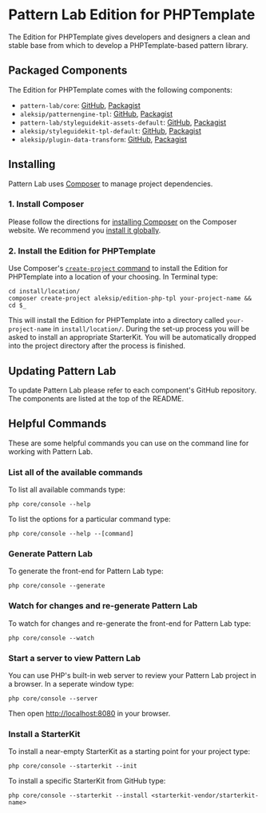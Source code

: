 # Pattern Lab Edition for PHPTemplate

The Edition for PHPTemplate gives developers and designers a clean and stable base from which to develop a PHPTemplate-based pattern library.


## Packaged Components

The Edition for PHPTemplate comes with the following components:

* `pattern-lab/core`: [GitHub](https://github.com/pattern-lab/patternlab-php-core), [Packagist](https://packagist.org/packages/pattern-lab/core)
* `aleksip/patternengine-tpl`: [GitHub](https://github.com/aleksip/patternengine-php-tpl), [Packagist](https://packagist.org/packages/aleksip/patternengine-tpl)
* `pattern-lab/styleguidekit-assets-default`: [GitHub](https://github.com/pattern-lab/styleguidekit-assets-default), [Packagist](https://packagist.org/packages/pattern-lab/styleguidekit-assets-default)
* `aleksip/styleguidekit-tpl-default`: [GitHub](https://github.com/aleksip/styleguidekit-tpl-default), [Packagist](https://packagist.org/packages/aleksip/styleguidekit-tpl-default)
* `aleksip/plugin-data-transform`: [GitHub](https://github.com/aleksip/plugin-data-transform), [Packagist](https://packagist.org/packages/aleksip/plugin-data-transform)


## Installing

Pattern Lab uses [Composer](https://getcomposer.org/) to manage project dependencies.


### 1. Install Composer

Please follow the directions for [installing Composer](https://getcomposer.org/doc/00-intro.md#installation-linux-unix-osx) on the Composer website. We recommend you [install it globally](https://getcomposer.org/doc/00-intro.md#globally).


### 2. Install the Edition for PHPTemplate

Use Composer's [`create-project` command](https://getcomposer.org/doc/03-cli.md#create-project) to install the Edition for PHPTemplate into a location of your choosing. In Terminal type:

    cd install/location/
    composer create-project aleksip/edition-php-tpl your-project-name && cd $_

This will install the Edition for PHPTemplate into a directory called `your-project-name` in `install/location/`. During the set-up process you will be asked to install an appropriate StarterKit. You will be automatically dropped into the project directory after the process is finished.


## Updating Pattern Lab

To update Pattern Lab please refer to each component's GitHub repository. The components are listed at the top of the README.


## Helpful Commands

These are some helpful commands you can use on the command line for working with Pattern Lab.


### List all of the available commands

To list all available commands type:

    php core/console --help

To list the options for a particular command type:

    php core/console --help --[command]


### Generate Pattern Lab

To generate the front-end for Pattern Lab type:

    php core/console --generate


### Watch for changes and re-generate Pattern Lab

To watch for changes and re-generate the front-end for Pattern Lab type:

    php core/console --watch


### Start a server to view Pattern Lab

You can use PHP's built-in web server to review your Pattern Lab project in a browser. In a seperate window type:

    php core/console --server

Then open [http://localhost:8080](http://localhost:8080) in your browser.


### Install a StarterKit

To install a near-empty StarterKit as a starting point for your project type:

    php core/console --starterkit --init

To install a specific StarterKit from GitHub type:

    php core/console --starterkit --install <starterkit-vendor/starterkit-name>
